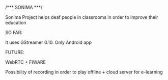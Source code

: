 /*** SONIMA ***/


Sonima Project helps deaf people in classrooms in order to improve their education

SO FAR:

It uses GStreamer 0.10. Only Android app



FUTURE:

WebRTC + FIWARE

Possibility of recording in order to play offline + cloud server for e-learning